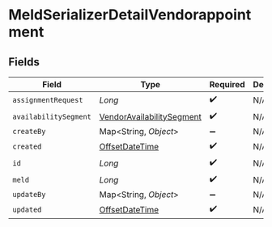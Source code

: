 # MeldSerializerDetailVendorappointment


## Fields

| Field                                                                                     | Type                                                                                      | Required                                                                                  | Description                                                                               |
| ----------------------------------------------------------------------------------------- | ----------------------------------------------------------------------------------------- | ----------------------------------------------------------------------------------------- | ----------------------------------------------------------------------------------------- |
| `assignmentRequest`                                                                       | *Long*                                                                                    | :heavy_check_mark:                                                                        | N/A                                                                                       |
| `availabilitySegment`                                                                     | [VendorAvailabilitySegment](../../models/shared/VendorAvailabilitySegment.md)             | :heavy_check_mark:                                                                        | N/A                                                                                       |
| `createBy`                                                                                | Map<String, *Object*>                                                                     | :heavy_minus_sign:                                                                        | N/A                                                                                       |
| `created`                                                                                 | [OffsetDateTime](https://docs.oracle.com/javase/8/docs/api/java/time/OffsetDateTime.html) | :heavy_check_mark:                                                                        | N/A                                                                                       |
| `id`                                                                                      | *Long*                                                                                    | :heavy_check_mark:                                                                        | N/A                                                                                       |
| `meld`                                                                                    | *Long*                                                                                    | :heavy_check_mark:                                                                        | N/A                                                                                       |
| `updateBy`                                                                                | Map<String, *Object*>                                                                     | :heavy_minus_sign:                                                                        | N/A                                                                                       |
| `updated`                                                                                 | [OffsetDateTime](https://docs.oracle.com/javase/8/docs/api/java/time/OffsetDateTime.html) | :heavy_check_mark:                                                                        | N/A                                                                                       |